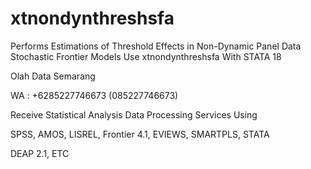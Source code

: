 # xtnondynthreshsfa
Performs Estimations of Threshold Effects in Non-Dynamic Panel Data Stochastic Frontier Models Use xtnondynthreshsfa With STATA 18

Olah Data Semarang

WA : +6285227746673 (085227746673)

Receive Statistical Analysis Data Processing Services Using

SPSS, AMOS, LISREL, Frontier 4.1, EVIEWS, SMARTPLS, STATA

DEAP 2.1, ETC
